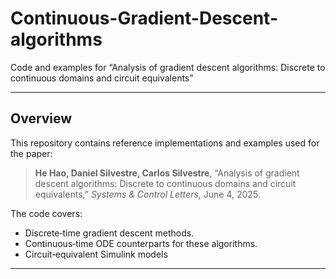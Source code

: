 # Continuous-Gradient-Descent-algorithms

Code and examples for “Analysis of gradient descent algorithms: Discrete to continuous domains and circuit equivalents”

---

## Overview

This repository contains reference implementations and examples used for the paper:

> **He Hao, Daniel Silvestre, Carlos Silvestre**, “Analysis of gradient descent algorithms: Discrete to continuous domains and circuit equivalents,” *Systems & Control Letters*, June 4, 2025.

The code covers:

- Discrete‐time gradient descent methods.  
- Continuous‐time ODE counterparts for these algorithms.  
- Circuit‐equivalent Simulink models
---



